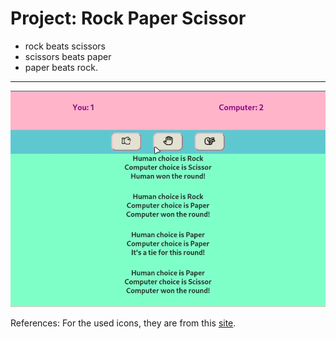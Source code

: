 
# Project: Rock Paper Scissor
- rock beats scissors
- scissors beats paper
- paper beats rock.


---


[![Watch the demo](https://raw.githubusercontent.com/xamdp/rock-paper-scissors/main/thumbnail.png)](https://raw.githubusercontent.com/xamdp/rock-paper-scissors/main/rps-demo.mp4)



References:
For the used icons, they are from this [site](https://www.flaticon.com/).
